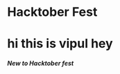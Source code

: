 <html>
  <head>
  </head>
  <body>
    <h1> Hacktober Fest <h1>
  </body>
</html>
hi this is vipul
hey
    <h5> New to Hacktober fest </h5>
